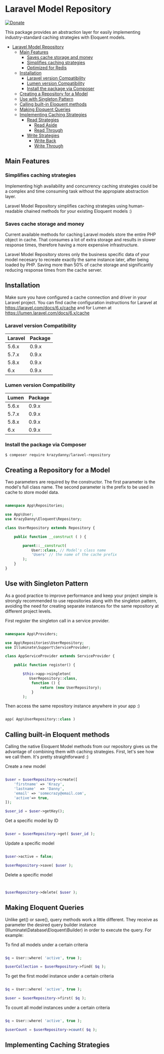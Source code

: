 Laravel Model Repository
========================

[![Donate](https://img.shields.io/badge/donate-paypal-blue.svg)](https://paypal.me/danielspadafora)

This package provides an abstraction layer for easily implementing industry-standard caching strategies with Eloquent models.


- [Laravel Model Repository](#laravel-model-repository)
	- [Main Features](#main-features)
		- [Saves cache storage and money](#saves-cache-and-money)
		- [Simplifies caching strategies](#simplifies-caching-strategies)
		- [Optimized for Redis](#optimized-for-redis)
	- [Installation](#installation)
		- [Laravel version Compatibility](#laravel-version-compatibility)
		- [Lumen version Compatibility](#lumen-version-compatibility)
		- [Install the package via Composer](#install-the-package-via-composer)
	- [Creating a Repository for a Model](#creating-a-repository-for-a-model)
	- [Use with Singleton Pattern](#use-with-singleton-pattern)
	- [Calling built-in Eloquent methods](#calling-built-in-eloquent-methods)
	- [Making Eloquent Queries](#making-eloquent-queries)
	- [Implementing Caching Strategies](#caching-strategies)
		- [Read Strategies](#read-strategies)
			- [Read Aside](#read-aside)
			- [Read Through](#read-through)
		- [Write Strategies](#write-strategies)
			- [Write Back](#write-back)
			- [Write Through](#write-through)



Main Features
-------------


### Simplifies caching strategies

Implementing high availability and concurrency caching strategies could be a complex and time consuming task without the appropiate abstraction layer. 

Laravel Model Repository simplifies caching strategies using human-readable chained methods for your existing Eloquent models :)


### Saves cache storage and money

Current available methods for caching Laravel models store the entire PHP object in cache. That consumes a lot of extra storage and results in slower response times, therefore having a more expensive infrastructure.

Laravel Model Repository stores only the business specific data of your model necesary to recreate exactly the same instance later, after being loaded by PHP. Saving more than 50% of cache storage and significantly reducing response times from the cache server.



Installation
------------
Make sure you have configured a cache connection and driver in your Laravel project. You can find cache configuration instructions for Laravel at https://laravel.com/docs/6.x/cache and for Lumen at https://lumen.laravel.com/docs/6.x/cache


### Laravel version Compatibility

 Laravel  | Package
:---------|:----------
 5.6.x    | 0.9.x
 5.7.x    | 0.9.x
 5.8.x    | 0.9.x
 6.x      | 0.9.x


### Lumen version Compatibility

 Lumen    | Package
:---------|:----------
 5.6.x    | 0.9.x
 5.7.x    | 0.9.x
 5.8.x    | 0.9.x
 6.x      | 0.9.x



### Install the package via Composer

```bash
$ composer require krazydanny/laravel-repository
```


Creating a Repository for a Model
---------------------------------	

Two parameters are required by the constructor. The first parameter is the model's full class name. The second parameter is the prefix to be used in cache to store model data.


```php

namespace App\Repositories;

use App\User;
use KrazyDanny\Eloquent\Repository;

class UserRepository extends Repository {

	public function __construct ( ) {

		parent::__construct(
			User::class, // Model's class name
			'Users' // the name of the cache prefix
		);
	}
}

```


Use with Singleton Pattern
--------------------------

As a good practice to improve performance and keep your project simple is strongly recommended to use repositories along with the singleton pattern, avoiding the need for creating separate instances for the same repository at different project levels.

First register the singleton call in a service provider.

```php

namespace App\Providers;

use App\Repositories\UserRepository;
use Illuminate\Support\ServiceProvider;

class AppServiceProvider extends ServiceProvider {

    public function register() {

        $this->app->singleton( 
           UserRepository::class, 
            function () {
                return (new UserRepository);
            }
        );

```

Then access the same repository instance anywhere in your app :)

```php

app( App\UserRepository::class )

```


Calling built-in Eloquent methods
---------------------------------

Calling the native Eloquent Model methods from our repository gives us the advantage of combining them with caching strategies. First, let's see how we call them. It's pretty straightforward :)



Create a new model
```php

$user = $userRepository->create([
	'firstname' => 'Krazy',
	'lastname'  => 'Danny',
	'email'	=> 'somecrazy@email.com',
	'active'=> true,
]);

$user_id = $user->getKey();

```


Get a specific model by ID
```php

$user = $userRepository->get( $user_id );

```


Update a specific model
```php

$user->active = false;

$userRepository->save( $user );

```


Delete a specific model
```php


$userRepository->delete( $user );

```


Making Eloquent Queries
-----------------------

Unlike get() or save(), query methods work a little different. They receive as parameter the desired query builder instance (Illuminate\Database\Eloquent\Builder) in order to execute the query. For example:

To find all models under a certain criteria
```php

$q = User::where( 'active', true );

$userCollection = $userRepository->find( $q );

```

To get the first model instance under a certain criteria
```php

$q = User::where( 'active', true );

$user = $userRepository->first( $q );

```

To count all model instances under a certain criteria
```php

$q = User::where( 'active', true );

$userCount = $userRepository->count( $q );

```

Implementing Caching Strategies
-------------------------------
